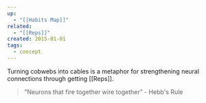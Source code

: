 ```yaml
---
up:
  - "[[Habits Map]]"
related:
  - "[[Reps]]"
created: 2015-01-01
tags:
  - concept
---
```


Turning cobwebs into cables is a metaphor for strengthening neural connections through getting [[Reps]].

> "Neurons that fire together wire together” - Hebb's Rule 